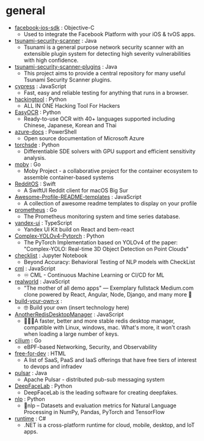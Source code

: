 # general
- [facebook-ios-sdk](https://github.com/facebook/facebook-ios-sdk) : Objective-C
  - Used to integrate the Facebook Platform with your iOS & tvOS apps.
- [tsunami-security-scanner](https://github.com/google/tsunami-security-scanner) : Java
  - Tsunami is a general purpose network security scanner with an extensible plugin system for detecting high severity vulnerabilities with high confidence.
- [tsunami-security-scanner-plugins](https://github.com/google/tsunami-security-scanner-plugins) : Java
  - This project aims to provide a central repository for many useful Tsunami Security Scanner plugins.
- [cypress](https://github.com/cypress-io/cypress) : JavaScript
  - Fast, easy and reliable testing for anything that runs in a browser.
- [hackingtool](https://github.com/Z4nzu/hackingtool) : Python
  - ALL IN ONE Hacking Tool For Hackers
- [EasyOCR](https://github.com/JaidedAI/EasyOCR) : Python
  - Ready-to-use OCR with 40+ languages supported including Chinese, Japanese, Korean and Thai
- [azure-docs](https://github.com/MicrosoftDocs/azure-docs) : PowerShell
  - Open source documentation of Microsoft Azure
- [torchsde](https://github.com/google-research/torchsde) : Python
  - Differentiable SDE solvers with GPU support and efficient sensitivity analysis.
- [moby](https://github.com/moby/moby) : Go
  - Moby Project - a collaborative project for the container ecosystem to assemble container-based systems
- [RedditOS](https://github.com/Dimillian/RedditOS) : Swift
  - A SwiftUI Reddit client for macOS Big Sur
- [Awesome-Profile-README-templates](https://github.com/kautukkundan/Awesome-Profile-README-templates) : JavaScript
  - A collection of awesome readme templates to display on your profile
- [prometheus](https://github.com/prometheus/prometheus) : Go
  - The Prometheus monitoring system and time series database.
- [yandex-ui](https://github.com/bem/yandex-ui) : TypeScript
  - Yandex UI Kit build on React and bem-react
- [Complex-YOLOv4-Pytorch](https://github.com/maudzung/Complex-YOLOv4-Pytorch) : Python
  - The PyTorch Implementation based on YOLOv4 of the paper: "Complex-YOLO: Real-time 3D Object Detection on Point Clouds"
- [checklist](https://github.com/marcotcr/checklist) : Jupyter Notebook
  - Beyond Accuracy: Behavioral Testing of NLP models with CheckList
- [cml](https://github.com/iterative/cml) : JavaScript
  - ♾️ CML - Continuous Machine Learning or CI/CD for ML
- [realworld](https://github.com/gothinkster/realworld) : JavaScript
  - "The mother of all demo apps" — Exemplary fullstack Medium.com clone powered by React, Angular, Node, Django, and many more 🏅
- [build-your-own-x](https://github.com/danistefanovic/build-your-own-x) : 
  - 🤓 Build your own (insert technology here)
- [AnotherRedisDesktopManager](https://github.com/qishibo/AnotherRedisDesktopManager) : JavaScript
  - 🚀🚀🚀A faster, better and more stable redis desktop manager, compatible with Linux, windows, mac. What's more, it won't crash when loading a large number of keys.
- [cilium](https://github.com/cilium/cilium) : Go
  - eBPF-based Networking, Security, and Observability
- [free-for-dev](https://github.com/ripienaar/free-for-dev) : HTML
  - A list of SaaS, PaaS and IaaS offerings that have free tiers of interest to devops and infradev
- [pulsar](https://github.com/apache/pulsar) : Java
  - Apache Pulsar - distributed pub-sub messaging system
- [DeepFaceLab](https://github.com/iperov/DeepFaceLab) : Python
  - DeepFaceLab is the leading software for creating deepfakes.
- [nlp](https://github.com/huggingface/nlp) : Python
  - 🤗nlp – Datasets and evaluation metrics for Natural Language Processing in NumPy, Pandas, PyTorch and TensorFlow
- [runtime](https://github.com/dotnet/runtime) : C#
  - .NET is a cross-platform runtime for cloud, mobile, desktop, and IoT apps.
